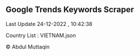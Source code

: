 

## Google Trends Keywords Scraper 
 
Last Update 24-12-2022 , 10:42:38

Country List :
VIETNAM.json



© Abdul Muttaqin 
